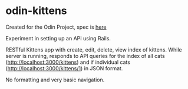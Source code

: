 # odin-kittens

Created for the Odin Project, spec is [here](https://www.theodinproject.com/lessons/ruby-on-rails-kittens-api)

Experiment in setting up an API using Rails.

RESTful Kittens app with create, edit, delete, view index of kittens. While server is running, responds to API queries for the index of all cats (<http://localhost:3000/kittens>) and if individual cats (<http://localhost:3000/kittens/1>) in JSON format.

No formatting and very basic navigation.
